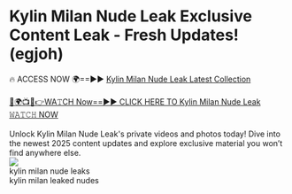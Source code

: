 # Kylin Milan Nude Leak Exclusive Content Leak - Fresh Updates! (egjoh)

🔥 ACCESS NOW 🌍==►► <a href="https://tinyurl.com/2mz8nhtm" rel="nofollow">Kylin Milan Nude Leak Latest Collection</a>
<br><br>
[🔴🌍📺📱👉WA𝚃CH Now==►► CLICK HERE TO Kylin Milan Nude Leak 𝚆𝙰𝚃𝙲𝙷 NOW](https://tinyurl.com/2mz8nhtm)
<br><br>
Unlock Kylin Milan Nude Leak's private videos and photos today! Dive into the newest 2025 content updates and explore exclusive material you won’t find anywhere else.
<br>
<a href="https://tinyurl.com/2mz8nhtm" rel="nofollow" data-target="animated-image.originalLink"><img src="https://camo.githubusercontent.com/8a4f000d20f83aca3bf7ec5f350d767afa0574a8a352519fd8cfa583a6f93a33/68747470733a2f2f692e696d6775722e636f6d2f644a486b345a712e676966" data-canonical-src="https://i.imgur.com/dJHk4Zq.gif" style="max-width: 100%; display: inline-block;" data-target="animated-image.originalImage"></a>
<br>
kylin milan nude leaks<br>
kylin milan leaked nudes